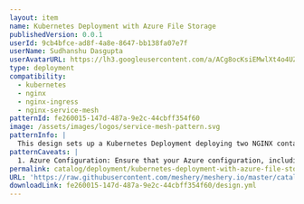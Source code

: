```yaml
---
layout: item
name: Kubernetes Deployment with Azure File Storage
publishedVersion: 0.0.1
userId: 9cb4bfce-ad8f-4a8e-8647-bb138fa07e7f
userName: Sudhanshu Dasgupta
userAvatarURL: https://lh3.googleusercontent.com/a/ACg8ocKsiEMwlXt4o4UZEKifgZtLFGZMxetGW979Xj_Dk3G6wAxu_KF8=s360-c-no
type: deployment
compatibility:
  - kubernetes
  - nginx
  - nginx-ingress
  - nginx-service-mesh
patternId: fe260015-147d-487a-9e2c-44cbff354f60
image: /assets/images/logos/service-mesh-pattern.svg
patternInfo: |
  This design sets up a Kubernetes Deployment deploying two NGINX containers. Each container utilizes an Azure File storage volume for shared data. The NGINX instances serve web content while accessing an Azure File share, enabling scalable and shared storage for the web servers.
patternCaveats: |
  1. Azure Configuration: Ensure that your Azure configuration, including secrets, is correctly set up to access the Azure File share.\n\n2. Data Sharing: Multiple NGINX containers share the same storage. Be cautious when handling write operations to avoid conflicts or data corruption.\n\n3. Scalability: Consider the scalability of both NGINX and Azure File storage to meet your application's demands.\n\n4. Security: Safeguard the secrets used to access Azure resources and limit access to only authorized entities.\n\n5. Pod Recovery: Ensure that the pod recovery strategy is well-defined to handle disruptions or node failures.\n\n6. Azure Costs: Monitor and manage costs associated with Azure File storage, as it may incur charges based on usage.\n\n7. Maintenance: Plan for regular maintenance and updates of both NGINX and Azure configurations to address security and performance improvements.\n\n8. Monitoring: Implement monitoring and alerts for both the NGINX containers and Azure File storage to proactively detect and address issues.\n\n9. Backup and Disaster Recovery: Establish a backup and disaster recovery plan to safeguard data stored in Azure File storage.
permalink: catalog/deployment/kubernetes-deployment-with-azure-file-storage-fe260015-147d-487a-9e2c-44cbff354f60.html
URL: 'https://raw.githubusercontent.com/meshery/meshery.io/master/catalog/fe260015-147d-487a-9e2c-44cbff354f60/0.0.1/design.yml'
downloadLink: fe260015-147d-487a-9e2c-44cbff354f60/design.yml
---
```

